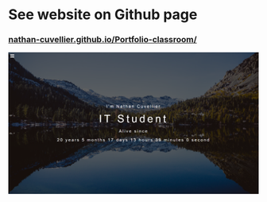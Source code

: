 # See website on Github page

### [nathan-cuvellier.github.io/Portfolio-classroom/](https://nathan-cuvellier.github.io/Portfolio-classroom/)

![Screen home page](https://raw.githubusercontent.com/nathan-cuvellier/Portfolio-classroom/master/img/readme-screen.png)
